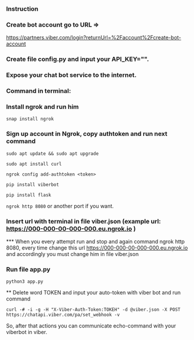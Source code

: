 ### Instruction
### Create bot account go to URL =>
https://partners.viber.com/login?returnUrl=%2Faccount%2Fcreate-bot-account
### Create file config.py and input your API_KEY="".
### Expose your chat bot service to the internet.
### Command in terminal:
### Install ngrok and run him

```snap install ngrok ```

### Sign up account in Ngrok, copy authtoken and run next command

`sudo apt update && sudo apt upgrade`

`sudo apt install curl`

` ngrok config add-authtoken <token> `

` pip install viberbot `

` pip install flask `

``` ngrok http 8080 ``` or another port if you want.

### Insert url with terminal in file viber.json (example url: https://000-000-00-000-000.eu.ngrok.io )

*** When you every attempt run and stop and again command ngrok http 8080, every time change this url https://000-000-00-000-000.eu.ngrok.io and accordingly you must change him in file viber.json

### Run file app.py

`python3 app.py`

** Delete word TOKEN and input your auto-token with viber bot and run command

` curl -# -i -g -H "X-Viber-Auth-Token:ТОКЕН" -d @viber.json -X POST https://chatapi.viber.com/pa/set_webhook -v `

So, after that actions you can communicate echo-command with your viberbot in  viber.
